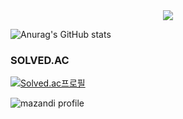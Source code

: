 
<!--
**jhgl0419/jhgl0419** is a ✨ _special_ ✨ repository because its `README.md` (this file) appears on your GitHub profile.

Here are some ideas to get you started:

- 🔭 I’m currently working on ...
- 🌱 I’m currently learning ...
- 👯 I’m looking to collaborate on ...
- 🤔 I’m looking for help with ...
- 💬 Ask me about ...
- 📫 How to reach me: ...
- 😄 Pronouns: ...
- ⚡ Fun fact: ...
-->
<div align="center">
  <a href="https://github.com/devxb/gitanimals">
    <img src="https://render.gitanimals.org/farms/jhgl0419"/>
  </a>
</div>

![Anurag's GitHub stats](https://github-readme-stats.vercel.app/api?username=jhgl0419&show_icons=true&theme=radical)
### SOLVED.AC
<div>
  
  [![Solved.ac프로필](http://mazassumnida.wtf/api/v2/generate_badge?boj=supercsehan)](https://solved.ac/supercsehan)
  
  ![mazandi profile](http://mazandi.herokuapp.com/api?handle=supercsehan&theme=warm)
  
</div>



